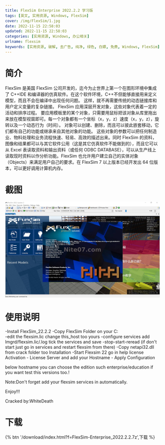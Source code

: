 ```yaml
---
title: FlexSim Enterprise 2022.2.2 学习版
tags: [英文, 实用资源, Windows, FlexSim]
cover: /img/FlexSim/1.jpg
date: 2022-11-15 22:58:03
updated: 2022-11-15 22:58:03
categories: [实用资源, Windows, 办公相关]
urlname: flexsim
keywords: [实用资源, 破解, 去广告, 纯净, 绿色, 白嫖, 免费, Windows, FlexSim]
---
```


# 简介

FlexSim 是美国 FlexSim 公司开发的，迄今为止世界上第一个在图形环境中集成了 C++IDE 和编译器的仿真软件。在这个软件环境，C++不但能够直接用来定义模型，而且不会在编译中出现任何问题。 这样，就不再需要传统的动态链接库和用户定义变量的复杂链接。 FlexSim 应用深层开发对象，这些对象代表着一定的活动和排序过程。 要应用模板里的某个对象，只需要用鼠标把该对象从库里拖出来放在模型视窗即可。每一个对象都有一个坐标（x，y，z）速度（x，y，z），旋转以及一个动态行为（时间）。 对象可以创建、删除，而且可以彼此嵌套移动，它们都有自己的功能或继承来自其他对象的功能。 这些对象的参数可以把任何制造业、物料处理和业务流程快速、轻易、高效的描述出来。同时 FlexSim 的资料，图像和结果都可以与其它软件公用（这是其它仿真软件不能做到的），而且它可以从 Excel 表读取资料和输出资料（或任何 ODBC DATABASE），可以从生产线上读取现时资料以作分析功能。FlexSim 也允许用户建立自己的实体对象（Objects）来满足用户自己的要求。在 FlexSim 7 以上版本已经开发出 64 位版本，可以更好调用计算机内存。

# 截图

![](/img/FlexSim/2.jpg)

# 使用说明

-Install FlexSim_22.2.2
-Copy FlexSim Folder on your C:\
-edit the flexsim.lic change this_host too yours
-configure services add lmgrd/flexsim.lic/.log tick the services and save
-stop-start-reread (if don't start just go in services and restart flexsim from there)
-Copy netapi32.dll from crack folder too Installation
-Start Flexsim 22 go in help license Activation - License Server and add your Hostname - Apply Configuration

below hostname you can choose the edition such enterprise/education if you want test this versions too.!

Note:Don't forget add your flexsim services in automatically.

Enjoy!!!

Cracked by:WhiteDeath

# 下载

{% btn '/download/index.html?f=FlexSim-Enterprise_2022.2.2.7z',下载 %}
